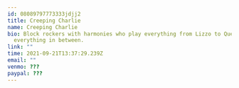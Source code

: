 ```yaml
---
id: 08089797773333jdjj2
title: Creeping Charlie
name: Creeping Charlie
bio: Block rockers with harmonies who play everything from Lizzo to Queen and
  everything in between.
link: ""
time: 2021-09-21T13:37:29.239Z
email: ""
venmo: ???
paypal: ???
---
```

